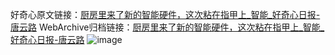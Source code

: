 好奇心原文链接：[厨房里来了新的智能硬件，这次粘在指甲上_智能_好奇心日报-唐云路](https://www.qdaily.com/articles/8625.html)
WebArchive归档链接：[厨房里来了新的智能硬件，这次粘在指甲上_智能_好奇心日报-唐云路](http://web.archive.org/web/20190623153234/https://www.qdaily.com/articles/8625.html)
![image](http://ww3.sinaimg.cn/large/007d5XDply1g3vdkfb3fkj30u02ra4qp)